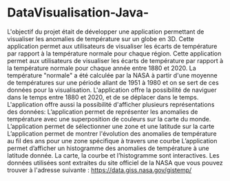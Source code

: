 # DataVisualisation-Java-

L'objectif du projet était de développer une application permettant de visualiser les anomalies de température sur un globe en 3D.
Cette application permet aux utilisateurs de visualiser les écarts de température par rapport à la température normale pour chaque région.
Cette application permet aux utilisateurs de visualiser les écarts de température par rapport à la température normale pour chaque année entre 1880 et 2020.
La température "normale" a été calculée par la NASA à partir d'une moyenne de températures sur une période allant de 1951 à 1980 et on se sert de ces données pour la visualisation.
L'application offre la possibilité de naviguer dans le temps entre 1880 et 2020, et de se déplacer dans le temps.
L'application offre aussi la possibilité d'afficher plusieurs représentations des données:
L’application permet de représenter les anomalies de température avec une superposition de couleurs sur la carte du monde. L’application permet de sélectionner une zone et une latitude sur la carte L’application permet de montrer l'évolution des anomalies de température au fil des ans pour une zone spécifique à travers une courbe L’application permet d’afficher un histogramme des anomalies de température à une latitude donnée.
La carte, la courbe et l’histogramme sont interactives.
Les données utilisées sont extraites du site officiel de la NASA que vous pouvez trouver à l'adresse suivante : https://data.giss.nasa.gov/gistemp/

